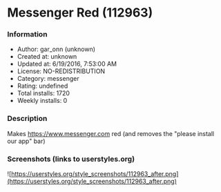 # Messenger Red (112963)

### Information
- Author: gar_onn (unknown)
- Created at: unknown
- Updated at: 6/19/2016, 7:53:00 AM
- License: NO-REDISTRIBUTION
- Category: messenger
- Rating: undefined
- Total installs: 1720
- Weekly installs: 0


### Description
Makes https://www.messenger.com red
(and removes the "please install our app" bar)


### Screenshots (links to userstyles.org)
![https://userstyles.org/style_screenshots/112963_after.png](https://userstyles.org/style_screenshots/112963_after.png)


